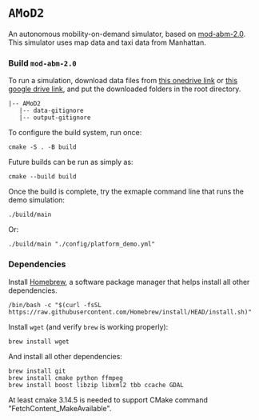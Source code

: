 # `AMoD2` 
An autonomous mobility-on-demand simulator, based on [mod-abm-2.0](https://github.com/wenjian0202/mod-abm-2.0). This simulator uses map data and taxi data from Manhattan.


### Build `mod-abm-2.0`

To run a simulation, download data files from [this onedrive link](https://1drv.ms/u/s!AsqflzzqZj9qg-8-rT_CpBIZhc2pzw?e=TtYGfD) or [this google drive link](https://drive.google.com/drive/folders/1Q0ZK3c8B8tjd7vO5UsgKXCJPDVr8mGVt?usp=sharing), and put the downloaded folders in the root directory.
```
|-- AMoD2
   |-- data-gitignore
   |-- output-gitignore
```

To configure the build system, run once:
```
cmake -S . -B build
```
Future builds can be run as simply as:
```
cmake --build build
```

Once the build is complete, try the exmaple command line that runs the demo simulation:
```
./build/main
```
Or:

```
./build/main "./config/platform_demo.yml"
```


### Dependencies

Install [Homebrew](https://brew.sh/), a software package manager that helps install all other dependencies.
```
/bin/bash -c "$(curl -fsSL https://raw.githubusercontent.com/Homebrew/install/HEAD/install.sh)"
```
Install `wget` (and verify `brew` is working properly):
```
brew install wget
```
And install all other dependencies:
```
brew install git 
brew install cmake python ffmpeg
brew install boost libzip libxml2 tbb ccache GDAL
```
At least cmake 3.14.5 is needed to support CMake command "FetchContent_MakeAvailable".
